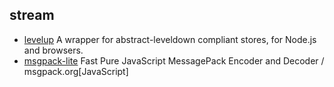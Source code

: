 ## stream

- [levelup](https://github.com/Level/levelup) A wrapper for abstract-leveldown compliant stores, for Node.js and browsers.
- [msgpack-lite](https://github.com/kawanet/msgpack-lite) Fast Pure JavaScript MessagePack Encoder and Decoder / msgpack.org[JavaScript]